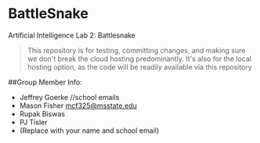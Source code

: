 # BattleSnake
Artificial Intelligence Lab 2: Battlesnake

> This repository is for testing, committing changes, and making sure we don't break the cloud hosting predominantly.
> It's also for the local hosting option, as the code will be readily available via this repository

##Group Member Info:
- Jeffrey Goerke //school emails
- Mason Fisher   mcf325@msstate.edu
- Rupak Biswas
- PJ Tisler
- (Replace with your name and school email)
